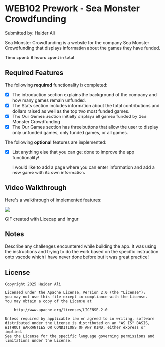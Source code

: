 # WEB102 Prework - Sea Monster Crowdfunding

Submitted by: Haider Ali

Sea Monster Crowdfunding is a website for the company Sea Monster Crowdfunding that displays information about the games they have funded.

Time spent: 8 hours spent in total

## Required Features

The following **required** functionality is completed:

- [x] The introduction section explains the background of the company and how many games remain unfunded.
- [x] The Stats section includes information about the total contributions and dollars raised as well as the top two most funded games.
- [x] The Our Games section initially displays all games funded by Sea Monster Crowdfunding
- [x] The Our Games section has three buttons that allow the user to display only unfunded games, only funded games, or all games.

The following **optional** features are implemented:

- [x] List anything else that you can get done to improve the app functionality!

  I would like to add a page where you can enter information and add a new game with its own information.

## Video Walkthrough

Here's a walkthrough of implemented features:

![](searecord.gif)

<!-- Replace this with whatever GIF tool you used! -->

GIF created with Licecap and Imgur

<!-- Recommended tools:
[Kap](https://getkap.co/) for macOS
[ScreenToGif](https://www.screentogif.com/) for Windows
[peek](https://github.com/phw/peek) for Linux. -->

## Notes

Describe any challenges encountered while building the app.
It was using the instructions and trying to do the work based on the specific instruction onto vscode which i have never done before but it was great practice!

## License

    Copyright 2025 Haider Ali

    Licensed under the Apache License, Version 2.0 (the "License");
    you may not use this file except in compliance with the License.
    You may obtain a copy of the License at

        http://www.apache.org/licenses/LICENSE-2.0

    Unless required by applicable law or agreed to in writing, software
    distributed under the License is distributed on an "AS IS" BASIS,
    WITHOUT WARRANTIES OR CONDITIONS OF ANY KIND, either express or implied.
    See the License for the specific language governing permissions and
    limitations under the License.
